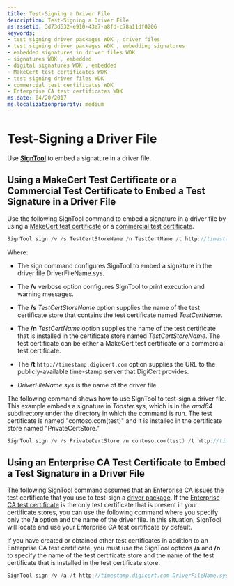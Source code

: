 ```yaml
---
title: Test-Signing a Driver File
description: Test-Signing a Driver File
ms.assetid: 3d73d632-e910-43e7-a8fd-c78a11df0206
keywords:
- test signing driver packages WDK , driver files
- test signing driver packages WDK , embedding signatures
- embedded signatures in driver files WDK
- signatures WDK , embedded
- digital signatures WDK , embedded
- MakeCert test certificates WDK
- test signing driver files WDK
- commercial test certificates WDK
- Enterprise CA test certificates WDK
ms.date: 04/20/2017
ms.localizationpriority: medium
---
```


# Test-Signing a Driver File

Use [**SignTool**](../devtest/signtool.md) to embed a signature in a driver file.

## Using a MakeCert Test Certificate or a Commercial Test Certificate to Embed a Test Signature in a Driver File

Use the following SignTool command to embed a signature in a driver file by using a [MakeCert test certificate](makecert-test-certificate.md) or a [commercial test certificate](commercial-test-certificate.md).

```cpp
SignTool sign /v /s TestCertStoreName /n TestCertName /t http://timestamp.digicert.com DriverFileName.sys
```

Where:

- The sign command configures SignTool to embed a signature in the driver file DriverFileName.sys.

- The **/v** verbose option configures SignTool to print execution and warning messages.

- The **/s** *TestCertStoreName* option supplies the name of the test certificate store that contains the test certificate named *TestCertName*.

- The **/n** *TestCertName* option supplies the name of the test certificate that is installed in the certificate store named *TestCertStoreName*. The test certificate can be either a MakeCert test certificate or a commercial test certificate.

- The **/t** `http://timestamp.digicert.com` option supplies the URL to the publicly-available time-stamp server that DigiCert provides.

- *DriverFileName.sys* is the name of the driver file.

The following command shows how to use SignTool to test-sign a driver file. This example embeds a signature in *Toaster.sys*, which is in the *amd64* subdirectory under the directory in which the command is run. The test certificate is named "contoso.com(test)" and it is installed in the certificate store named "PrivateCertStore."

```cpp
SignTool sign /v /s PrivateCertStore /n contoso.com(test) /t http://timestamp.digicert.com amd64\toaster.sys
```

## Using an Enterprise CA Test Certificate to Embed a Test Signature in a Driver File

The following SignTool command assumes that an Enterprise CA issues the test certificate that you use to test-sign a [driver package](driver-packages.md). If the [Enterprise CA test certificate](enterprise-ca-test-certificate.md) is the only test certificate that is present in your certificate stores, you can use the following command where you specify only the **/a** option and the name of the driver file. In this situation, SignTool will locate and use your Enterprise CA test certificate by default.

If you have created or obtained other test certificates in addition to an Enterprise CA test certificate, you must use the SignTool options **/s** and **/n** to specify the name of the test certificate store and the name of the test certificate that is installed in the test certificate store.

```cpp
SignTool sign /v /a /t http://timestamp.digicert.com DriverFileName.sys
```